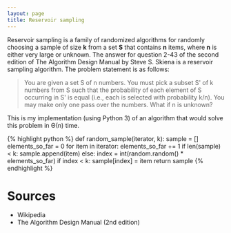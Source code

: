 ```yaml
---
layout: page
title: Reservoir sampling
---
```


Reservoir sampling is a family of randomized algorithms for randomly choosing a
sample of size **k** from a set **S** that contains **n** items, where **n** is
either very large or unknown. The answer for question 2-43 of the second edition
of The Algorithm Design Manual by Steve S. Skiena is a reservoir sampling
algorithm. The problem statement is as follows:

> You are given a set S of n numbers. You must pick a subset S' of k numbers
> from S such that the probability of each element of S occurring in S' is equal
> (i.e., each is selected with probability k/n). You may make only one pass over
> the numbers. What if n is unknown?

This is my implementation (using Python 3) of an algorithm that would solve this
problem in Θ(n) time.

{% highlight python %}
def random_sample(iterator, k):
  sample = []
  elements_so_far = 0
  for item in iterator:
    elements_so_far += 1
    if len(sample) < k:
      sample.append(item)
    else:
      index = int(random.random() * elements_so_far)
      if index < k:
        sample[index] = item
  return sample
{% endhighlight %}

# Sources

* Wikipedia
* The Algorithm Design Manual (2nd edition)
